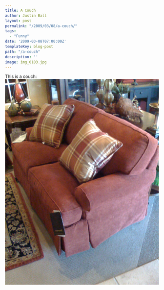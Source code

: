 ```yaml
---
title: A Couch
author: Justin Ball
layout: post
permalink: "/2009/03/08/a-couch/"
tags:
  - "Funny"
date: '2009-03-08T07:00:00Z'
templateKey: blog-post
path: "/a-couch"
description: ''
image: img_0183.jpg
---
```


This is a couch:
![img_0183][1]

 [1]: img_0183.jpg "img_0183"
